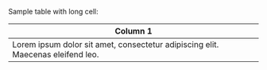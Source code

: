 
Sample table with long cell:

| Column 1 |
| --- |
| Lorem ipsum dolor sit amet, consectetur adipiscing elit. Maecenas eleifend leo. |

